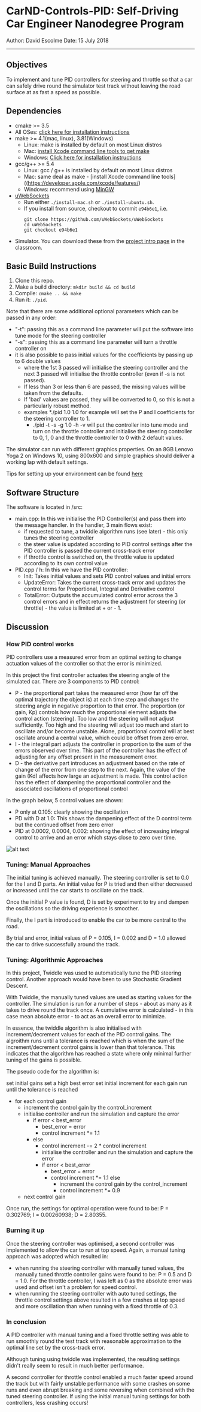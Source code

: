 # CarND-Controls-PID: Self-Driving Car Engineer Nanodegree Program

Author: David Escolme
Date: 15 July 2018

---

[//]: # (Image References)

[image1]: PID_ManualTune.PNG "PID Manual Tuning"

## Objectives

To implement and tune PID controllers for steering and throttle so that a car can safely drive round the simulator test track without leaving the road surface at as fast a speed as possible.

## Dependencies

* cmake >= 3.5
 * All OSes: [click here for installation instructions](https://cmake.org/install/)
* make >= 4.1(mac, linux), 3.81(Windows)
  * Linux: make is installed by default on most Linux distros
  * Mac: [install Xcode command line tools to get make](https://developer.apple.com/xcode/features/)
  * Windows: [Click here for installation instructions](http://gnuwin32.sourceforge.net/packages/make.htm)
* gcc/g++ >= 5.4
  * Linux: gcc / g++ is installed by default on most Linux distros
  * Mac: same deal as make - [install Xcode command line tools]((https://developer.apple.com/xcode/features/)
  * Windows: recommend using [MinGW](http://www.mingw.org/)
* [uWebSockets](https://github.com/uWebSockets/uWebSockets)
  * Run either `./install-mac.sh` or `./install-ubuntu.sh`.
  * If you install from source, checkout to commit `e94b6e1`, i.e.
    ```
    git clone https://github.com/uWebSockets/uWebSockets
    cd uWebSockets
    git checkout e94b6e1
    ```
* Simulator. You can download these from the [project intro page](https://github.com/udacity/self-driving-car-sim/releases) in the classroom.

## Basic Build Instructions

1. Clone this repo.
2. Make a build directory: `mkdir build && cd build`
3. Compile: `cmake .. && make`
4. Run it: `./pid`.

Note that there are some additional optional parameters which can be passed in any order:

* "-t": passing this as a command line parameter will put the software into tune mode for the steering controller
* "-s": passing this as a command line parameter will turn a throttle controller on
* it is also possible to pass initial values for the coefficients by passing up to 6 double values
  * where the 1st 3 passed will initialise the steering controller and the next 3 passed will initialise the throttle controller (even if -s is not passed).
  * If less than 3 or less than 6 are passed, the missing values will be taken from the defaults.
  * If 'bad' values are passed, they will be converted to 0, so this is not a particularly robust method.
  * examples
    *./pid 1.0 1.0 for example will set the P and I coefficients for the steering controller to 1.
    * ./pid -t -s -g 1.0 -h -v will put the controller into tune mode and turn on the throttle controller and initialise the steering controller to 0, 1, 0 and the throttle controller to 0 with 2 default values.

The simulator can run with different graphics properties. On an 8GB Lenovo Yoga 2 on Windows 10, using 800x600 and simple graphics should deliver a working lap with default settings.

Tips for setting up your environment can be found [here](https://classroom.udacity.com/nanodegrees/nd013/parts/40f38239-66b6-46ec-ae68-03afd8a601c8/modules/0949fca6-b379-42af-a919-ee50aa304e6a/lessons/f758c44c-5e40-4e01-93b5-1a82aa4e044f/concepts/23d376c7-0195-4276-bdf0-e02f1f3c665d)

## Software Structure

The software is located in /src:

* main.cpp: In this we initialise the PID Controller(s) and pass them into the message handler. In the handler, 3 main flows exist:
  * if requested to tune, a twiddle algorithm runs (see later) - this only tunes the steering controller
  * the steer value is updated according to PID control settings after the PID controller is passed the current cross-track error
  * if throttle control is switched on, the throttle value is updated according to its own control value
* PID.cpp / h: In this we have the PID controller:
  * Init: Takes initial values and sets PID control values and initial errors
  * UpdateError: Takes the current cross-track error and updates the control terms for Proportional, Integral and Derivative control
  * TotalError: Outputs the accumulated control error across the 3 control errors and in effect returns the adjustment for steering (or throttle) - the value is limited at + or - 1.

## Discussion

### How PID control works

PID controllers use a measured error from an optimal setting to change actuation values of the controller so that the error is minimized.

In this project the first controller actuates the steering angle of the simulated car. There are 3 components to PID control:

* P - the proportional part takes the measured error (how far off the optimal trajectory the object is) at each time step and changes the steering angle in negative proportion to that error. The proportion (or gain, Kp) controls how much the proportional element adjusts the control action (steering). Too low and the steering will not adjust sufficiently. Too high and the steering will adjust too much and start to oscillate and/or become unstable. Alone, proportional control will at best oscillate around a central value, which could be offset from zero error.
* I - the integral part adjusts the controller in proportion to the sum of the errors observed over time. This part of the controller has the effect of adjusting for any offset present in the measurement error.
* D - the derivative part introduces an adjustment based on the rate of change of the error from one step to the next. Again, the value of the gain (Kd) affects how large an adjustment is made. This control action has the effect of dampening the proportional controller and the associated oscillations of proportional control

In the graph below, 5 control values are shown:
* P only at 0.105: clearly showing the oscillation
* PD with D at 1.0: This shows the dampening effect of the D control term but the continued offset from zero error
* PID at 0.0002, 0.0004, 0.002: showing the effect of increasing integral control to arrive and an error which stays close to zero over time.

![alt text][image1]

### Tuning: Manual Approaches

The initial tuning is achieved manually. The steering controller is set to 0.0 for the I and D parts. An initial value for P is tried and then either decreased or increased until the car starts to oscillate on the track.

Once the initial P value is found, D is set by experiment to try and dampen the oscillations so the driving experience is smoother.

Finally, the I part is introduced to enable the car to be more central to the road.

By trial and error, initial values of P = 0.105, I = 0.002 and D = 1.0 allowed the car to drive successfully around the track.

### Tuning: Algorithmic Approaches

In this project, Twiddle was used to automatically tune the PID steering control. Another approach would have been to use Stochastic Gradient Descent.

With Twiddle, the manually tuned values are used as starting values for the controller. The simulation is run for a number of steps - about as many as it takes to drive round the track once. A cumulative error is calculated - in this case mean absolute error - to act as an overall error to minimize.

In essence, the twiddle algorithm is also initialised with increment/decrement values for each of the PID control gains. The algroithm runs until a tolerance is reached which is when the sum of the increment/decrement control gains is lower than that tolerance. This indicates that the algorithm has reached a state where only minimal further tuning of the gains is possible.

The pseudo code for the algorithm is:

set initial gains
set a high best error
set initial increment for each gain
run until the tolerance is reached
* for each control gain
  * increment the control gain by the control_increment
  * initialise controller and run the simulation and capture the error
    * if error < best_error
      * best_error = error
      * control increment *= 1.1
    * else
      * control increment -= 2 * control increment
      * initialise the controller and run the simulation and capture the error
      * if error < best_error
        * best_error = error
        * control increment *= 1.1
        else
          * increment the control gain by the control_increment
          * control increment *= 0.9
  * next control gain

Once run, the settings for optimal operation were found to be: P = 0.302769; I = 0.00260938; D = 2.80355.

### Burning it up

Once the steering controller was optimised, a second controller was implemented to allow the car to run at top speed. Again, a manual tuning approach was adopted which resulted in:
  * when running the steering controller with manually tuned values, the manually tuned throttle controller gains were found to be: P = 0.5 and D = 1.0. For the throttle controller, I was left as 0 as the absolute error was used and offset isn't a problem for speed control.
  * when running the steering controller with auto tuned settings, the throttle control settings above resulted in a few crashes at top speed and more oscillation than when running with a fixed throttle of 0.3.

### In conclusion

A PID controller with manual tuning and a fixed throttle setting was able to run smoothly round the test track with reasonable approximation to the optimal line set by the cross-track error.

Although tuning using twiddle was implemented, the resulting settings didn't really seem to result in much better performance.

A second controller for throttle control enabled a much faster speed around the track but with fairly unstable performance with some crashes on some runs and even abrupt breaking and some reversing when combined with the tuned steering controller. If using the initial manual tuning settings for both controllers, less crashing occurs!

